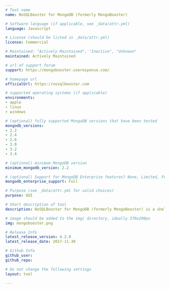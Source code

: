 ```yaml
---
# Tool name
name: NoSQLBooster for MongoDB (formerly MongoBooster)

# Software language (if applicable, see _data/attr.yml)
language: Javascript

# License (should be listed in _data/attr.yml)
license: Commercial

# Maintained: "Actively Maintained", "Inactive", "Unknown"
maintained: Actively Maintained

# url of support forum
support: https://mongobooster.useresponse.com/

# homepage url
officialUrl: https://nosqlbooster.com

# supported operating systems (if applicable)
environments:
- apple
- linux
- windows

# (optional) fully supported MongoDB versions that have been tested
mongodb_versions:
- 2.2
- 2.4
- 2.6
- 3.0
- 3.2
- 3.4

# (optional) minimum MongoDB version
minimum_mongodb_version: 2.2

# (optional) Support for MongoDB Enterprise features? None, Limited, Full
mongodb_enterprise_support: Full

# Purpose (see _data/attr.yml for valid choices)
purpose: GUI

# Short description of tool
description: NoSQLBooster for MongoDB (formerly MongoBooster) is a shell-centric cross-platform GUI tool for MongoDB v2.4-3.4, which provides fluent query builder, SQL query SQL Query, update-in-place, ES2017 syntax support and true intellisense experience.

# image should be added to the img/ directory, ideally 370x200px
img: mongobooster.png

# Release Info
latest_release_version: 4.2.0
latest_release_date: 2017-11-30

# Github Info
github_user: 
github_repo: 

# Do not change the following settings
layout: tool

---
```

